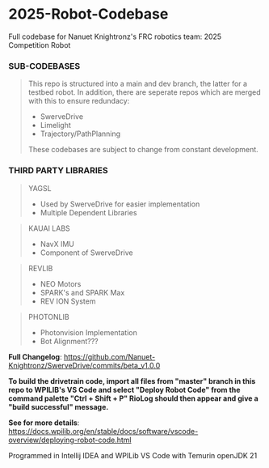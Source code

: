 # 2025-Robot-Codebase
Full codebase for Nanuet Knightronz's FRC robotics team: 2025 Competition Robot

### **SUB-CODEBASES**

> This repo is structured into a main and dev branch, the latter for a testbed robot. In addition, there are seperate repos which are merged with this to ensure redundacy:
> 
>  - SwerveDrive
>  - Limelight
>  - Trajectory/PathPlanning
> 
> These codebases are subject to change from constant development.
>

### **THIRD PARTY LIBRARIES**

> YAGSL
>  - Used by SwerveDrive for easier implementation
>  - Multiple Dependent Libraries

> KAUAI LABS
>  - NavX IMU
>  - Component of SwerveDrive

> REVLIB
>  - NEO Motors
>  - SPARK's and SPARK Max
>  - REV ION System

> PHOTONLIB
>  - Photonvision Implementation
>  - Bot Alignment???

**Full Changelog**: https://github.com/Nanuet-Knightronz/SwerveDrive/commits/beta_v1.0.0

**To build the drivetrain code, import all files from "master" branch in this repo to WPILIB's VS Code
 and select "Deploy Robot Code" from the command palette "Ctrl + Shift + P" RioLog should then appear and give a "build successful" message.**

**See for more details**: https://docs.wpilib.org/en/stable/docs/software/vscode-overview/deploying-robot-code.html

Programmed in Intellij IDEA and WPILib VS Code with Temurin openJDK 21

